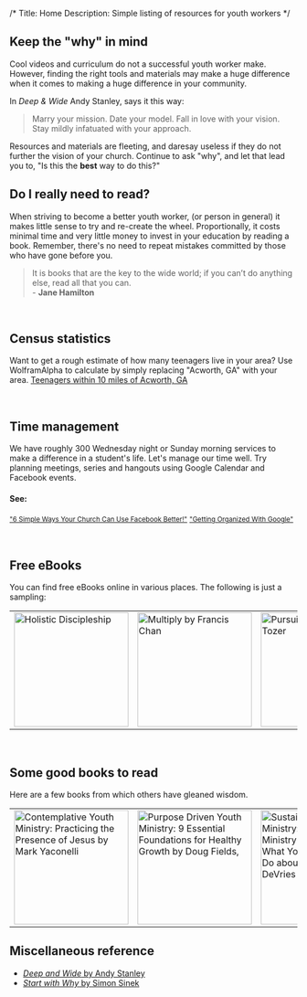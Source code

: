 /*
Title: Home
Description: Simple listing of resources for youth workers
*/

## Keep the "why" in mind

Cool videos and curriculum do not a successful youth worker make. However, finding the right tools and materials may make a huge difference when it comes to making a huge difference in your community.

In <em>Deep & Wide</em> Andy Stanley, says it this way:
<blockquote>
    Marry your mission. Date your model. Fall in love with your vision. Stay mildly infatuated with your approach.
</blockquote>

Resources and materials are fleeting, and daresay useless if they do not further the vision of your church. Continue to ask "why", and let that lead you to, "Is this the <strong>best</strong> way to do this?"

## Do I really need to read?

When striving to become a better youth worker, (or person in general) it makes little sense to try and re-create the wheel. Proportionally, it costs minimal time and very little money to invest in your education by reading a book. Remember, there's no need to repeat mistakes committed by those who have gone before you.

<blockquote>
    It is books that are the key to the wide world; if you can’t do anything else, read all that you can.
    <br /> - <strong>Jane Hamilton</strong>
</blockquote>

<br />

## Census statistics

Want to get a rough estimate of how many teenagers live in your area?
Use WolframAlpha to calculate by simply replacing "Acworth, GA" with your area.
<a href="http://www.wolframalpha.com/input/?i=+population+ages+12+to+18+cities+within+10+miles+of+Acworth%2C+GA">Teenagers within 10 miles of Acworth, GA</a>

<br />

## Time management

We have roughly 300 Wednesday night or Sunday morning services to make a difference in a student's life. Let's manage our time well. Try planning meetings, series and hangouts using Google Calendar and Facebook events.

#### See:
<small><a href="http://network.crcna.org/church-web/6-simple-ways-your-church-can-use-facebook-better">"6 Simple Ways Your Church Can Use Facebook Better!"</a></small>
<small><a href="http://www.churchmarketingsucks.com/2013/05/getting-organized-with-google/">"Getting Organized With Google"</a></small>

<br />

## Free eBooks

You can find free eBooks online in various places. The following is just a sampling:

<table class="book-table">
    <tr>
        <td>
            <a href="http://my.vergenetwork.org/holistic-discipleship/" target="_blank">
                <img src="http://my.vergenetwork.org/wp-content/uploads/2014/03/HolisticDiscipleshipPeckCoverV2_600x800-225x300.png" alt="Holistic Discipleship" height="200"/>
            </a>
        </td>
        <td>
            <a href="https://multiplymovement.com/material" target="_blank">
                <img src="http://images.christianpost.com/full/55087/francis-chan-book-multiply.jpg?w=262" alt="Multiply by Francis Chan" height="200"/>
            </a>
        </td>
        <td>
            <a href="http://www.ntslibrary.com/PDF%20Books/Tozer_Pursuit_of_God.pdf" target="_blank">
                <img src="http://ecx.images-amazon.com/images/I/4110OnQnJvL._SY344_BO1,204,203,200_.jpg" height="200" alt="Pursuit of God by A.W. Tozer"/>
            </a>
        </td>
        <td>
            <a href="https://www.exponential.org/resource-ebooks/revisiting-the-master-plan-of-evangelism/" target="_blank">
                <img src="https://www.exponential.org/wp-content/uploads/2014/06/Revisiting-Bobby-Harrington-ebook-cover-691x1024.jpg" height="200" alt="Revisiting the Master Plan of Evangelism by Robert Coleman and Bobby Harrington"/>
            </a>
        </td>
        <td>
            <a href="https://www.exponential.org/resource-ebooks/with-me/" target="_blank">
                <img src="http://www.exponential.org/wp-content/uploads/2014/04/withme.jpg" height="200" alt="With Me by Lance Ford"/>
            </a>
        </td>
    </tr>
</table>

<br />

## Some good books to read

Here are a few books from which others have gleaned wisdom.

<table class="book-table">
    <tr>
        <td>
            <a href="https://www.goodreads.com/book/show/186962.Contemplative_Youth_Ministry" target="_blank">
                <img src="https://d.gr-assets.com/books/1348741714l/186962.jpg" alt="Contemplative Youth Ministry: Practicing the Presence of Jesus by Mark Yaconelli" height="200"/>
            </a>
        </td>
        <td>
            <a href="https://www.goodreads.com/book/show/186963.Purpose_Driven_Youth_Ministry" target="_blank">
                <img src="https://d.gr-assets.com/books/1408462142l/186963.jpg" alt="Purpose Driven Youth Ministry: 9 Essential Foundations for Healthy Growth by Doug Fields," height="200"/>
            </a>
        </td>
        <td>
            <a href="https://www.goodreads.com/book/show/5535186-sustainable-youth-ministry" target="_blank">
                <img src="https://d.gr-assets.com/books/1355944743l/5535186.jpg" height="200" alt="Sustainable Youth Ministry: Why Most Youth Ministry Doesn't Last and What Your Church Can Do about It by Mark DeVries"/>
            </a>
        </td>
        <td>
            <a href="https://www.goodreads.com/book/show/186961.Your_First_Two_Years_in_Youth_Ministry" target="_blank">
                <img src="https://d.gr-assets.com/books/1386924309l/186961.jpg" height="200" alt="Your First Two Years in Youth Ministry: A Personal and Practical Guide to Starting Right by Doug Fields"/>
            </a>
        </td>
        <td>
            <a href="https://www.goodreads.com/book/show/13700570-taking-theology-to-youth-ministry" target="_blank">
                <img src="https://d.gr-assets.com/books/1344742121l/13700570.jpg" height="200" alt="Taking Theology to Youth Ministry by Andrew Root"/>
            </a>
        </td>
    </tr>
</table>

## Miscellaneous reference
<ul>
    <li><a href="https://www.goodreads.com/book/show/22314866-deep-and-wide"><em>Deep and Wide</em> by Andy Stanley</a></li>
    <li><a href="https://www.goodreads.com/book/show/7108725-start-with-why?from_search=true"><em>Start with Why</em> by Simon Sinek</a></li>
</ul>